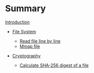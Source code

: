 # Summary

[Introduction](./README.md)

- [File System]()
  - [Read file line by line](./01-01-read-file-line-by-line.md)
  - [Mmap file](./01-02-mmap-file.md)

- [Cryptography]()
  - [Calculate SHA-256 digest of a file](./02-01-sha-digest.md)
